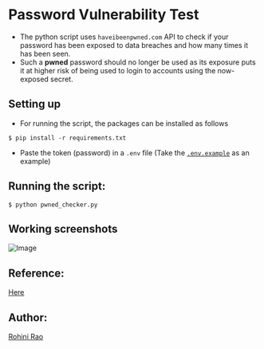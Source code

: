 # Password Vulnerability Test

- The python script uses ```haveibeenpwned.com``` API to check if your password has been exposed to data breaches and how many times it has been seen.
- Such a <b>pwned</b> password should no longer be used as its exposure puts it at higher risk of being used to login to accounts using the now-exposed secret.

## Setting up

- For running the script, the packages can be installed as follows
```shell
$ pip install -r requirements.txt
```
- Paste the token (password) in a `.env` file (Take the [`.env.example`](.env.example) as an example)

## Running the script:
```shell
$ python pwned_checker.py
```

## Working screenshots
![Image](https://i.imgur.com/3SekSwP.png)

## Reference: 
[Here](https://haveibeenpwned.com/API/v3)

## Author:

[Rohini Rao](https://github.com/RohiniRG)

